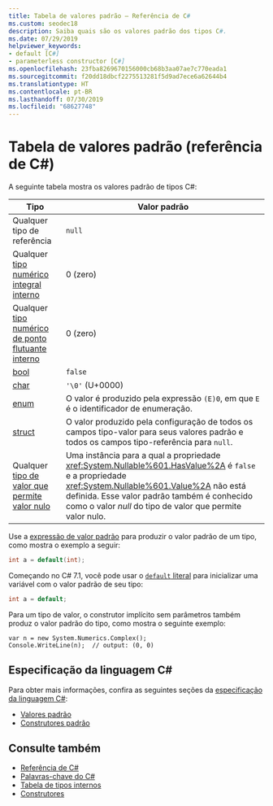 ```yaml
---
title: Tabela de valores padrão – Referência de C#
ms.custom: seodec18
description: Saiba quais são os valores padrão dos tipos C#.
ms.date: 07/29/2019
helpviewer_keywords:
- default [C#]
- parameterless constructor [C#]
ms.openlocfilehash: 23fba8269670156000cb68b3aa07ae7c770eada1
ms.sourcegitcommit: f20dd18dbcf2275513281f5d9ad7ece6a62644b4
ms.translationtype: HT
ms.contentlocale: pt-BR
ms.lasthandoff: 07/30/2019
ms.locfileid: "68627748"
---
```

# <a name="default-values-table-c-reference"></a>Tabela de valores padrão (referência de C#)

A seguinte tabela mostra os valores padrão de tipos C#:

|Tipo|Valor padrão|
|---------|------------------|
|Qualquer tipo de referência|`null`|
|Qualquer [tipo numérico integral interno](../builtin-types/integral-numeric-types.md)|0 (zero)|
|Qualquer [tipo numérico de ponto flutuante interno](../builtin-types/floating-point-numeric-types.md)|0 (zero)|
|[bool](bool.md)|`false`|
|[char](char.md)|`'\0'` (U+0000)|
|[enum](enum.md)|O valor é produzido pela expressão `(E)0`, em que `E` é o identificador de enumeração.|
|[struct](struct.md)|O valor produzido pela configuração de todos os campos tipo-valor para seus valores padrão e todos os campos tipo-referência para `null`.|
|Qualquer [tipo de valor que permite valor nulo](../../programming-guide/nullable-types/index.md)|Uma instância para a qual a propriedade <xref:System.Nullable%601.HasValue%2A> é `false` e a propriedade <xref:System.Nullable%601.Value%2A> não está definida. Esse valor padrão também é conhecido como o valor *null* do tipo de valor que permite valor nulo.|

Use a [expressão de valor padrão](../../programming-guide/statements-expressions-operators/default-value-expressions.md) para produzir o valor padrão de um tipo, como mostra o exemplo a seguir:

```csharp
int a = default(int);
```

Começando no C# 7.1, você pode usar o [`default` literal](../../programming-guide/statements-expressions-operators/default-value-expressions.md#default-literal-and-type-inference) para inicializar uma variável com o valor padrão de seu tipo:

```csharp
int a = default;
```

Para um tipo de valor, o construtor implícito sem parâmetros também produz o valor padrão do tipo, como mostra o seguinte exemplo:

```csharp-interactive
var n = new System.Numerics.Complex();
Console.WriteLine(n);  // output: (0, 0)
```

## <a name="c-language-specification"></a>Especificação da linguagem C#

Para obter mais informações, confira as seguintes seções da [especificação da linguagem C#](~/_csharplang/spec/introduction.md):

- [Valores padrão](~/_csharplang/spec/variables.md#default-values)
- [Construtores padrão](~/_csharplang/spec/types.md#default-constructors)

## <a name="see-also"></a>Consulte também

- [Referência de C#](../index.md)
- [Palavras-chave do C#](index.md)
- [Tabela de tipos internos](built-in-types-table.md)
- [Construtores](../../programming-guide/classes-and-structs/constructors.md)
